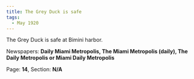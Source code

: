 ```yaml
---  
title: The Grey Duck is safe  
tags:  
  - May 1920  
---  
```

  
The Grey Duck is safe at Bimini harbor.  
  
Newspapers: **Daily Miami Metropolis, The Miami Metropolis (daily), The Daily Metropolis or Miami Daily Metropolis**  
  
Page: **14**, Section: **N/A** 
